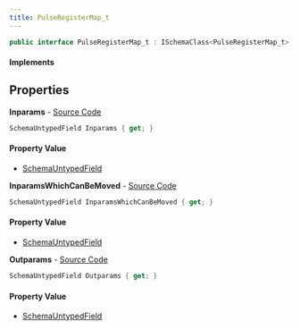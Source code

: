 ```yaml
---
title: PulseRegisterMap_t
---
```


```csharp
public interface PulseRegisterMap_t : ISchemaClass<PulseRegisterMap_t>, ISchemaField, ISchemaClass, INativeHandle
```

#### Implements

## Properties

**Inparams** - [Source Code](https://github.com/swiftly-solution/swiftlys2/blob/master/managed/src/SwiftlyS2.Generated/Schemas/Interfaces/PulseRegisterMap_t.cs#L17)

```csharp
SchemaUntypedField Inparams { get; }
```

#### Property Value

- [SchemaUntypedField](/docs/api/shared/schemas/schemauntypedfield)

**InparamsWhichCanBeMoved** - [Source Code](https://github.com/swiftly-solution/swiftlys2/blob/master/managed/src/SwiftlyS2.Generated/Schemas/Interfaces/PulseRegisterMap_t.cs#L20)

```csharp
SchemaUntypedField InparamsWhichCanBeMoved { get; }
```

#### Property Value

- [SchemaUntypedField](/docs/api/shared/schemas/schemauntypedfield)

**Outparams** - [Source Code](https://github.com/swiftly-solution/swiftlys2/blob/master/managed/src/SwiftlyS2.Generated/Schemas/Interfaces/PulseRegisterMap_t.cs#L23)

```csharp
SchemaUntypedField Outparams { get; }
```

#### Property Value

- [SchemaUntypedField](/docs/api/shared/schemas/schemauntypedfield)

